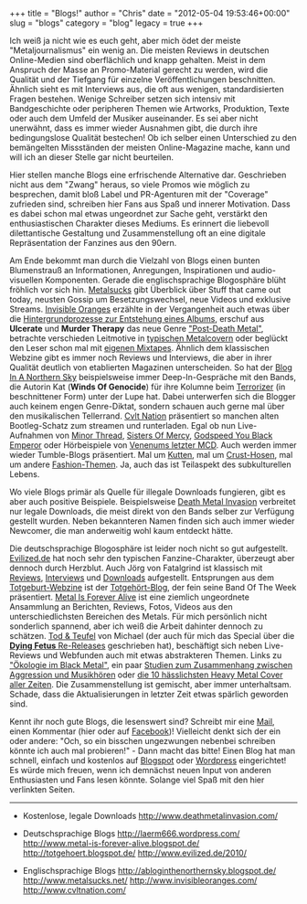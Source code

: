 +++
title = "Blogs!"
author = "Chris"
date = "2012-05-04 19:53:46+00:00"
slug = "blogs"
category = "blog"
legacy = true
+++

Ich weiß ja nicht wie es euch geht, aber mich ödet der meiste "Metaljournalismus" ein wenig an. Die meisten Reviews in deutschen Online-Medien sind oberflächlich und knapp gehalten. Meist in dem Anspruch der Masse an Promo-Material gerecht zu werden, wird die Qualität und der Tiefgang für einzelne Veröffentlichungen beschnitten. Ähnlich sieht es mit Interviews aus, die oft aus wenigen, standardisierten Fragen bestehen. Wenige Schreiber setzen sich intensiv mit Bandgeschichte oder peripheren Themen wie Artworks, Produktion, Texte oder auch dem Umfeld der Musiker auseinander. Es sei aber nicht unerwähnt, dass es immer wieder Ausnahmen gibt, die durch ihre bedingungslose Qualität bestechen! Ob ich selber einen Unterschied zu den bemängelten Missständen der meisten Online-Magazine mache, kann und will ich an dieser Stelle gar nicht beurteilen. 

Hier stellen manche Blogs eine erfrischende Alternative dar. Geschrieben nicht aus dem "Zwang" heraus, so viele Promos wie möglich zu besprechen, damit bloß Label und PR-Agenturen mit der "Coverage" zufrieden sind, schreiben hier Fans aus Spaß und innerer Motivation. Dass es dabei schon mal etwas ungeordnet zur Sache geht, verstärkt den enthusiastischen Charakter dieses Mediums. Es erinnert die liebevoll dilettantische Gestaltung und Zusammenstellung oft an eine digitale Repräsentation der Fanzines aus den 90ern.

Am Ende bekommt man durch die Vielzahl von Blogs einen bunten Blumenstrauß an Informationen, Anregungen, Inspirationen und audio-visuellen Komponenten. Gerade die englischsprachige Blogosphäre blüht fröhlich vor sich hin. <a href="http://www.metalsucks.net/">Metalsucks</a> gibt Überblick über Stuff that came out today, neusten Gossip um Besetzungswechsel, neue Videos und exklusive Streams. <a href="http://www.invisibleoranges.com/">Invisible Oranges</a> erzählte in der Vergangenheit auch etwas über die <a href="http://www.invisibleoranges.com/2011/09/anatomy-of-a-release-pt-5-distribution-or-why-cds-cost-so-much/">Hintergrundprozesse zur Entstehung eines Albums</a>, erschuf aus **Ulcerate** und **Murder Therapy** das neue Genre <a href="http://www.invisibleoranges.com/2011/02/neurosis-the-future-of-death-metal/">"Post-Death Metal"</a>, betrachte verschieden Leitmotive in <a href="http://www.invisibleoranges.com/2012/05/by-this-axe-i-headbang/">typischen Metalcovern</a> oder beglückt den Leser schon mal mit <a href="http://www.invisibleoranges.com/2011/12/mixtape-death-by-metal-the-left-of-center-path/">eigenen Mixtapes</a>. Ähnlich dem klassischen Webzine gibt es immer noch Reviews und Interviews, die aber in ihrer Qualität deutlich von etablierten Magazinen unterscheiden. So hat der <a href="http://abloginthenorthernsky.blogspot.de/">Blog In A Northern Sky</a> beispielsweise immer Deep-In-Gespräche mit den Bands, die Autorin Kat (**Winds Of Genocide**) für ihre Kolumne beim <a href="http://truecultheavymetal.com/blog1.php">Terrorizer</a> (in beschnittener Form) unter der Lupe hat.
Dabei unterwerfen sich die Blogger auch keinem engen Genre-Diktat, sondern schauen auch gerne mal über den musikalischen Tellerrand. <a href="http://www.cvltnation.com/">Cvlt Nation</a> präsentiert so manchen alten Bootleg-Schatz zum streamen und runterladen. Egal ob nun Live-Aufnahmen von <a href="http://www.cvltnation.com/12xu-minor-threat-1982-live-at-maryland-u-download-stream/">Minor Thread</a>, <a href="http://www.cvltnation.com/first-and-last-and-always-sisters-of-mercy-1985-live-download-stream/">Sisters Of Mercy</a>, <a href="http://www.cvltnation.com/world-police-and-friendly-firegodspeed-you-black-emperor-live-in-germany-1998-download/">Godspeed You Black Emperor</a> oder Hörbeispiele von <a href="http://www.cvltnation.com/crown-of-reversion-venenum-review-stream/">Venenums letzter MCD</a>. Auch werden immer wieder Tumble-Blogs präsentiert. Mal um <a href="http://www.cvltnation.com/fuck-yeah-punk-jacketspart-ii/">Kutten</a>, mal um <a href="http://www.cvltnation.com/fuck-yeah-crust-pants-in-crust-we-trust/">Crust-Hosen</a>, mal um andere <a href="http://www.cvltnation.com/category/fashion/">Fashion-Themen</a>. Ja, auch das ist Teilaspekt des subkulturellen Lebens.

Wo viele Blogs primär als Quelle für illegale Downloads fungieren, gibt es aber auch positive Beispiele. Beispielsweise <a href="http://www.deathmetalinvasion.com">Death Metal Invasion</a> verbreitet nur legale Downloads, die meist direkt von den Bands selber zur Verfügung gestellt wurden. Neben bekannteren Namen finden sich auch immer wieder Newcomer, die man anderweitig wohl kaum entdeckt hätte. 

Die deutschsprachige Blogosphäre ist leider noch nicht so gut aufgestellt. <a href="http://www.evilized.de/2010/">Evilized.de</a> hat noch sehr den typischen Fanzine-Charakter, überzeugt aber dennoch durch Herzblut. Auch Jörg von Fatalgrind ist klassisch mit <a href="http://fatalgrind-reviews.blogspot.de/">Reviews</a>, <a href="http://fatalgrind.blogspot.de/">Interviews</a> und <a href="http://fatal-loads.blogspot.de/">Downloads</a> aufgestellt. Entsprungen aus dem <a href="http://todtgeburt.blogspot.de/">Totgeburt-Webzine</a> ist der <a href="http://totgehoert.blogspot.de/">Totgehört-Blog</a>, der fein seine Band Of The Week präsentiert. <a href="http://www.metal-is-forever-alive.blogspot.de/">Metal Is Forever Alive</a> ist eine ziemlich ungeordnete Ansammlung an Berichten, Reviews, Fotos, Videos aus den unterschiedlichsten Bereichen des Metals. Für mich persönlich nicht sonderlich spannend, aber ich weiß die Arbeit dahinter dennoch zu schätzen. <a href="http://laerm666.wordpress.com/">Tod &amp; Teufel</a> von Michael (der auch für mich das Special über die <a href="http://necroslaughter.de/2011/05/dying-fetus-die-re-releases/" title="DYING FETUS – Die Re-Releases">**Dying Fetus** Re-Releases</a> geschrieben hat), beschäftigt sich neben Live-Reviews und Webfunden auch mit etwas abstrakteren Themen. Links zu <a href="http://laerm666.wordpress.com/2012/04/06/links-11/">"Ökologie im Black Metal"</a>, ein paar <a href="http://laerm666.wordpress.com/2012/01/08/links-10/">Studien zum Zusammenhang zwischen Aggression und Musikhören</a> oder <a href="http://laerm666.wordpress.com/2012/01/08/links-10/">die 10 hässlichsten Heavy Metal Cover aller Zeiten</a>. Die Zusammenstellung ist gemischt, aber immer unterhaltsam. Schade, dass die Aktualisierungen in letzter Zeit etwas spärlich geworden sind.

Kennt ihr noch gute Blogs, die lesenswert sind? Schreibt mir eine <a href="mailto:necroslaughter@arcor.de">Mail</a>, einen Kommentar (hier oder auf <a href="https://www.facebook.com/Necroslaughter.de?ref=ts">Facebook</a>)!
Vielleicht denkt sich der ein oder andere: "Och, so ein bisschen ungezwungen nebenbei schreiben könnte ich auch mal probieren!" - Dann macht das bitte! Einen Blog hat man schnell, einfach und kostenlos auf <a href="http://www.blogger.com/">Blogspot</a> oder <a href="http://wordpress.com">Wordpress</a> eingerichtet! Es würde mich freuen, wenn ich demnächst neuen Input von anderen Enthusiasten und Fans lesen könnte. Solange viel Spaß mit den hier verlinkten Seiten.

---

* Kostenlose, legale Downloads
<a href="http://www.deathmetalinvasion.com/">http://www.deathmetalinvasion.com/</a>

* Deutschsprachige Blogs
<a href="http://laerm666.wordpress.com/">http://laerm666.wordpress.com/</a>
<a href="http://www.metal-is-forever-alive.blogspot.de/">http://www.metal-is-forever-alive.blogspot.de/</a>
<a href="http://totgehoert.blogspot.de/">http://totgehoert.blogspot.de/</a>
<a href="http://www.evilized.de/2010/">http://www.evilized.de/2010/</a>

* Englischsprachige Blogs
<a href="http://abloginthenorthernsky.blogspot.de/">http://abloginthenorthernsky.blogspot.de/</a>
<a href="http://www.metalsucks.net/">http://www.metalsucks.net/</a>
<a href="http://www.invisibleoranges.com/">http://www.invisibleoranges.com/</a>
<a href="http://www.cvltnation.com/">http://www.cvltnation.com/</a>
